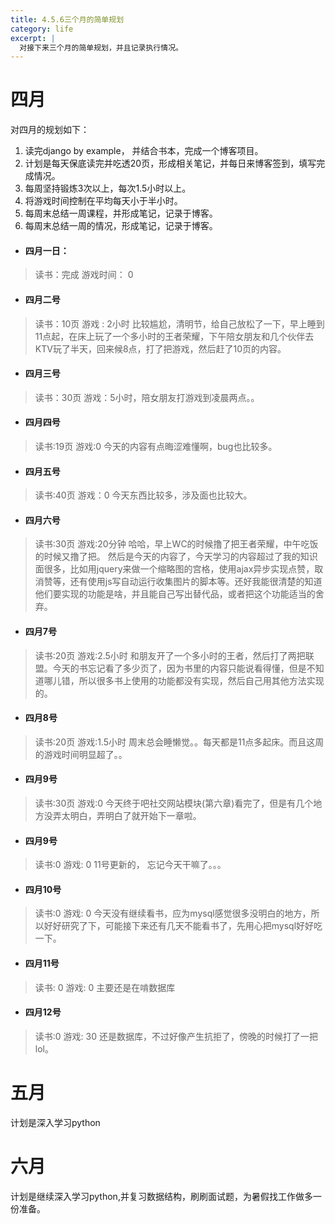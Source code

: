 ```yaml
---
title: 4.5.6三个月的简单规划
category: life
excerpt: |
  对接下来三个月的简单规划，并且记录执行情况。
---
```


# 四月
对四月的规划如下：
1. 读完django by example， 并结合书本，完成一个博客项目。
2. 计划是每天保底读完并吃透20页，形成相关笔记，并每日来博客签到，填写完成情况。
3. 每周坚持锻炼3次以上，每次1.5小时以上。
4. 将游戏时间控制在平均每天小于半小时。
5. 每周末总结一周课程，并形成笔记，记录于博客。
6. 每周末总结一周的情况，形成笔记，记录于博客。

- #### 四月一日：
> 读书：完成
> 游戏时间： 0

- #### 四月二号
> 读书：10页
> 游戏 : 2小时
> 比较尴尬，清明节，给自己放松了一下，早上睡到11点起，在床上玩了一个多小时的王者荣耀，下午陪女朋友和几个伙伴去KTV玩了半天，回来候8点，打了把游戏，然后赶了10页的内容。

- #### 四月三号
> 读书：30页
> 游戏：5小时，陪女朋友打游戏到凌晨两点。。

- #### 四月四号
> 读书:19页
> 游戏:0
今天的内容有点晦涩难懂啊，bug也比较多。

- #### 四月五号
> 读书:40页
> 游戏：0
今天东西比较多，涉及面也比较大。

- #### 四月六号
> 读书:30页
> 游戏:20分钟
哈哈，早上WC的时候撸了把王者荣耀，中午吃饭的时候又撸了把。
然后是今天的内容了，今天学习的内容超过了我的知识面很多，比如用jquery来做一个缩略图的宫格，使用ajax异步实现点赞，取消赞等，还有使用js写自动运行收集图片的脚本等。还好我能很清楚的知道他们要实现的功能是啥，并且能自己写出替代品，或者把这个功能适当的舍弃。

- #### 四月7号
 > 读书:20页
 > 游戏:2.5小时
 和朋友开了一个多小时的王者，然后打了两把联盟。今天的书忘记看了多少页了，因为书里的内容只能说看得懂，但是不知道哪儿错，所以很多书上使用的功能都没有实现，然后自己用其他方法实现的。
 
 - #### 四月8号
 > 读书:20页
 > 游戏:1.5小时
 > 周末总会睡懒觉。。每天都是11点多起床。而且这周的游戏时间明显超了。。
 
 - #### 四月9号
 > 读书:30页
 > 游戏:0
 > 今天终于吧社交网站模块(第六章)看完了，但是有几个地方没弄太明白，弄明白了就开始下一章啦。
 
 
 - #### 四月9号
 > 读书:0
 > 游戏: 0
 > 11号更新的， 忘记今天干嘛了。。。
 
 - #### 四月10号
 > 读书:0
 > 游戏: 0
 > 今天没有继续看书，应为mysql感觉很多没明白的地方，所以好好研究了下，可能接下来还有几天不能看书了，先用心把mysql好好吃一下。
 
 - #### 四月11号
 > 读书: 0
 > 游戏: 0
 > 主要还是在啃数据库
 
 - #### 四月12号
 > 读书:0
 > 游戏: 30
 > 还是数据库，不过好像产生抗拒了，傍晚的时候打了一把lol。
 
# 五月

计划是深入学习python


# 六月

计划是继续深入学习python,并复习数据结构，刷刷面试题，为暑假找工作做多一份准备。